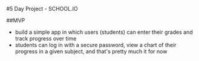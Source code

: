 #5 Day Project - SCHOOL.IO

##MVP

- build a simple app in which users (students) can enter their grades and track progress over time
- students can log in with a secure password, view a chart of their progress in a given subject, and that's pretty much it for now

